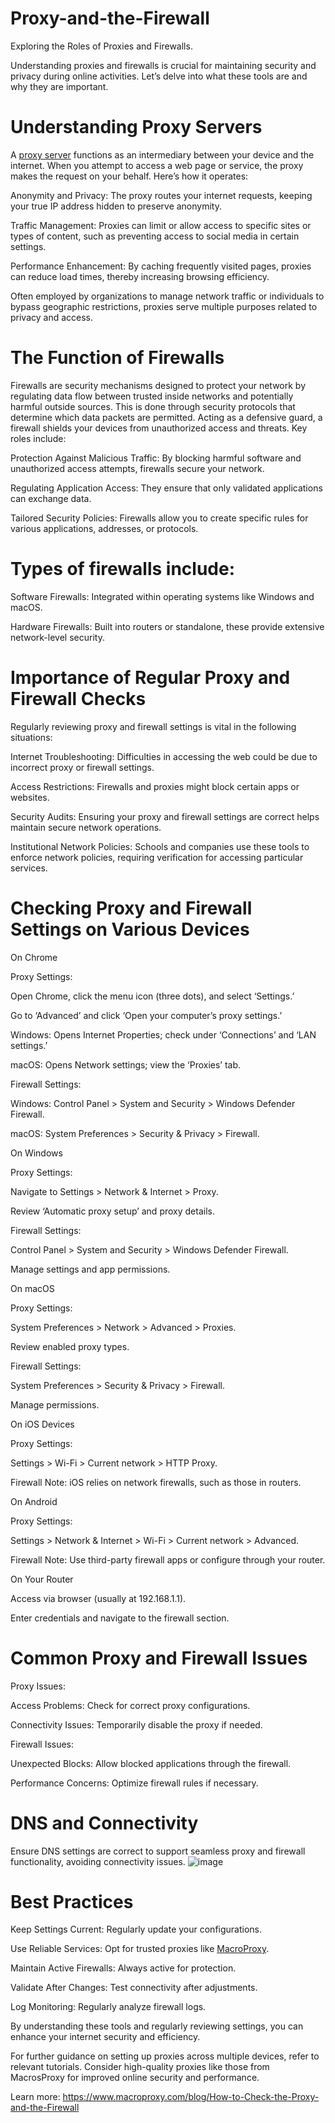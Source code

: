 # Proxy-and-the-Firewall
Exploring the Roles of Proxies and Firewalls.

Understanding proxies and firewalls is crucial for maintaining security and privacy during online activities. Let’s delve into what these tools are and why they are important.

# Understanding Proxy Servers
A [proxy server](https://www.macroproxy.com/) functions as an intermediary between your device and the internet. When you attempt to access a web page or service, the proxy makes the request on your behalf. Here’s how it operates:

Anonymity and Privacy: The proxy routes your internet requests, keeping your true IP address hidden to preserve anonymity.

Traffic Management: Proxies can limit or allow access to specific sites or types of content, such as preventing access to social media in certain settings.

Performance Enhancement: By caching frequently visited pages, proxies can reduce load times, thereby increasing browsing efficiency.

Often employed by organizations to manage network traffic or individuals to bypass geographic restrictions, proxies serve multiple purposes related to privacy and access.

# The Function of Firewalls
Firewalls are security mechanisms designed to protect your network by regulating data flow between trusted inside networks and potentially harmful outside sources. This is done through security protocols that determine which data packets are permitted. Acting as a defensive guard, a firewall shields your devices from unauthorized access and threats. Key roles include:

Protection Against Malicious Traffic: By blocking harmful software and unauthorized access attempts, firewalls secure your network.

Regulating Application Access: They ensure that only validated applications can exchange data.

Tailored Security Policies: Firewalls allow you to create specific rules for various applications, addresses, or protocols.

# Types of firewalls include:

Software Firewalls: Integrated within operating systems like Windows and macOS.

Hardware Firewalls: Built into routers or standalone, these provide extensive network-level security.

# Importance of Regular Proxy and Firewall Checks

Regularly reviewing proxy and firewall settings is vital in the following situations:

Internet Troubleshooting: Difficulties in accessing the web could be due to incorrect proxy or firewall settings.

Access Restrictions: Firewalls and proxies might block certain apps or websites.

Security Audits: Ensuring your proxy and firewall settings are correct helps maintain secure network operations.

Institutional Network Policies: Schools and companies use these tools to enforce network policies, requiring verification for accessing particular services.

# Checking Proxy and Firewall Settings on Various Devices

On Chrome

Proxy Settings:

Open Chrome, click the menu icon (three dots), and select ‘Settings.’

Go to ‘Advanced’ and click ‘Open your computer’s proxy settings.’

Windows: Opens Internet Properties; check under ‘Connections’ and ‘LAN settings.’

macOS: Opens Network settings; view the ‘Proxies’ tab.

Firewall Settings:

Windows: Control Panel > System and Security > Windows Defender Firewall.

macOS: System Preferences > Security & Privacy > Firewall.

On Windows

Proxy Settings:

Navigate to Settings > Network & Internet > Proxy.

Review ‘Automatic proxy setup’ and proxy details.

Firewall Settings:

Control Panel > System and Security > Windows Defender Firewall.

Manage settings and app permissions.

On macOS

Proxy Settings:

System Preferences > Network > Advanced > Proxies.

Review enabled proxy types.

Firewall Settings:

System Preferences > Security & Privacy > Firewall.

Manage permissions.

On iOS Devices

Proxy Settings:

Settings > Wi-Fi > Current network > HTTP Proxy.

Firewall Note: iOS relies on network firewalls, such as those in routers.

On Android

Proxy Settings:

Settings > Network & Internet > Wi-Fi > Current network > Advanced.

Firewall Note: Use third-party firewall apps or configure through your router.

On Your Router

Access via browser (usually at 192.168.1.1).

Enter credentials and navigate to the firewall section.

# Common Proxy and Firewall Issues

Proxy Issues:

Access Problems: Check for correct proxy configurations.

Connectivity Issues: Temporarily disable the proxy if needed.

Firewall Issues:

Unexpected Blocks: Allow blocked applications through the firewall.

Performance Concerns: Optimize firewall rules if necessary.

# DNS and Connectivity

Ensure DNS settings are correct to support seamless proxy and firewall functionality, avoiding connectivity issues.
![image](https://github.com/user-attachments/assets/ddc61e1e-e18c-4fcb-a395-5673ee48e21b)

# Best Practices
Keep Settings Current: Regularly update your configurations.

Use Reliable Services: Opt for trusted proxies like [MacroProxy](https://www.macroproxy.com/rotating-residential-proxy).

Maintain Active Firewalls: Always active for protection.

Validate After Changes: Test connectivity after adjustments.

Log Monitoring: Regularly analyze firewall logs.

By understanding these tools and regularly reviewing settings, you can enhance your internet security and efficiency.

For further guidance on setting up proxies across multiple devices, refer to relevant tutorials. Consider high-quality proxies like those from MacrosProxy for improved online security and performance.

Learn more: https://www.macroproxy.com/blog/How-to-Check-the-Proxy-and-the-Firewall

